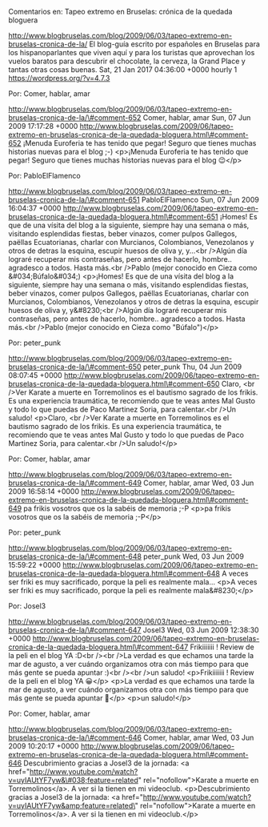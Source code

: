 Comentarios en: Tapeo extremo en Bruselas: crónica de la quedada
bloguera

http://www.blogbruselas.com/blog/2009/06/03/tapeo-extremo-en-bruselas-cronica-de-la/
El blog-guía escrito por españoles en Bruselas para los hispanoparlantes
que viven aquí y para los turistas que aprovechan los vuelos baratos
para descubrir el chocolate, la cerveza, la Grand Place y tantas otras
cosas buenas. Sat, 21 Jan 2017 04:36:00 +0000 hourly 1
https://wordpress.org/?v=4.7.3

Por: Comer, hablar, amar

http://www.blogbruselas.com/blog/2009/06/03/tapeo-extremo-en-bruselas-cronica-de-la/\#comment-652
Comer, hablar, amar Sun, 07 Jun 2009 17:17:28 +0000
http://www.blogbruselas.com/2009/06/tapeo-extremo-en-bruselas-cronica-de-la-quedada-bloguera.html\#comment-652
¡Menuda Euroferia te has tenido que pegar! Seguro que tienes muchas
historias nuevas para el blog ;-) \<p\>¡Menuda Euroferia te has tenido
que pegar! Seguro que tienes muchas historias nuevas para el blog
😉\</p\>

Por: PabloElFlamenco

http://www.blogbruselas.com/blog/2009/06/03/tapeo-extremo-en-bruselas-cronica-de-la/\#comment-651
PabloElFlamenco Sun, 07 Jun 2009 16:04:37 +0000
http://www.blogbruselas.com/2009/06/tapeo-extremo-en-bruselas-cronica-de-la-quedada-bloguera.html\#comment-651
¡Homes! Es que de una vísita del blog a la siguiente, siempre hay una
semana o más, visitando esplendidas fiestas, beber vinazos, comer pulpos
Gallegos, paëllas Ecuatorianas, charlar con Murcianos, Colombianos,
Venezolanos y otros de detras la esquina, escupir huesos de oliva y,
y\...&lt;br /&gt;Algún día lograré recuperar mis contraseñas, pero antes
de hacerlo, hombre.. agradesco a todos. Hasta más.&lt;br /&gt;Pablo
(mejor conocido en Cieza como &\#034;Búfalo&\#034;) \<p\>¡Homes! Es que
de una vísita del blog a la siguiente, siempre hay una semana o más,
visitando esplendidas fiestas, beber vinazos, comer pulpos Gallegos,
paëllas Ecuatorianas, charlar con Murcianos, Colombianos, Venezolanos y
otros de detras la esquina, escupir huesos de oliva y, y&\#8230;\<br
/\>Algún día lograré recuperar mis contraseñas, pero antes de hacerlo,
hombre.. agradesco a todos. Hasta más.\<br /\>Pablo (mejor conocido en
Cieza como &quot;Búfalo&quot;)\</p\>

Por: peter\_punk

http://www.blogbruselas.com/blog/2009/06/03/tapeo-extremo-en-bruselas-cronica-de-la/\#comment-650
peter\_punk Thu, 04 Jun 2009 08:07:45 +0000
http://www.blogbruselas.com/2009/06/tapeo-extremo-en-bruselas-cronica-de-la-quedada-bloguera.html\#comment-650
Claro, &lt;br /&gt;Ver Karate a muerte en Torremolinos es el bautismo
sagrado de los frikis. Es una experiencia traumática, te recomiendo que
te veas antes Mal Gusto y todo lo que puedas de Paco Martinez Soria,
para calentar.&lt;br /&gt;Un saludo! \<p\>Claro, \<br /\>Ver Karate a
muerte en Torremolinos es el bautismo sagrado de los frikis. Es una
experiencia traumática, te recomiendo que te veas antes Mal Gusto y todo
lo que puedas de Paco Martinez Soria, para calentar.\<br /\>Un
saludo!\</p\>

Por: Comer, hablar, amar

http://www.blogbruselas.com/blog/2009/06/03/tapeo-extremo-en-bruselas-cronica-de-la/\#comment-649
Comer, hablar, amar Wed, 03 Jun 2009 16:58:14 +0000
http://www.blogbruselas.com/2009/06/tapeo-extremo-en-bruselas-cronica-de-la-quedada-bloguera.html\#comment-649
pa frikis vosotros que os la sabéis de memoria ;-P \<p\>pa frikis
vosotros que os la sabéis de memoria ;-P\</p\>

Por: peter\_punk

http://www.blogbruselas.com/blog/2009/06/03/tapeo-extremo-en-bruselas-cronica-de-la/\#comment-648
peter\_punk Wed, 03 Jun 2009 15:59:22 +0000
http://www.blogbruselas.com/2009/06/tapeo-extremo-en-bruselas-cronica-de-la-quedada-bloguera.html\#comment-648
A veces ser friki es muy sacrificado, porque la peli es realmente
mala\... \<p\>A veces ser friki es muy sacrificado, porque la peli es
realmente mala&\#8230;\</p\>

Por: Josel3

http://www.blogbruselas.com/blog/2009/06/03/tapeo-extremo-en-bruselas-cronica-de-la/\#comment-647
Josel3 Wed, 03 Jun 2009 12:38:30 +0000
http://www.blogbruselas.com/2009/06/tapeo-extremo-en-bruselas-cronica-de-la-quedada-bloguera.html\#comment-647
Frikiiiiiii ! Review de la peli en el blog YA :D&lt;br /&gt;&lt;br
/&gt;La verdad es que echamos una tarde la mar de agusto, a ver cuándo
organizamos otra con más tiempo para que más gente se pueda apuntar
:)&lt;br /&gt;&lt;br /&gt;un saludo! \<p\>Frikiiiiiii ! Review de la
peli en el blog YA 😀\</p\> \<p\>La verdad es que echamos una tarde la
mar de agusto, a ver cuándo organizamos otra con más tiempo para que más
gente se pueda apuntar 🙂\</p\> \<p\>un saludo!\</p\>

Por: Comer, hablar, amar

http://www.blogbruselas.com/blog/2009/06/03/tapeo-extremo-en-bruselas-cronica-de-la/\#comment-646
Comer, hablar, amar Wed, 03 Jun 2009 10:20:17 +0000
http://www.blogbruselas.com/2009/06/tapeo-extremo-en-bruselas-cronica-de-la-quedada-bloguera.html\#comment-646
Descubrimiento gracias a Josel3 de la jornada: &lt;a
href=&quot;http://www.youtube.com/watch?v=uyIAUtYF7yw&\#038;feature=related&quot;
rel=&quot;nofollow&quot;&gt;Karate a muerte en Torremolinos&lt;/a&gt;. A
ver si la tienen en mi videoclub. \<p\>Descubrimiento gracias a Josel3
de la jornada: \<a
href=\"http://www.youtube.com/watch?v=uyIAUtYF7yw&amp;feature=related\"
rel=\"nofollow\"\>Karate a muerte en Torremolinos\</a\>. A ver si la
tienen en mi videoclub.\</p\>
